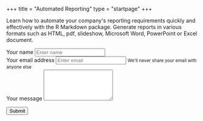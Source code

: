 +++
title = "Automated Reporting"
type = "startpage"
+++

Learn how to automate your company's reporting requirements quickly and effectively with the R Markdown package. Generate reports in various formats such as HTML, pdf, slideshow, Microsoft Word, PowerPoint or Excel document.

<!--more-->

<div class="row section featured topspace">
  <div class="col-sm-8">
  
<form name="reporting-contact" method="POST" netlify>
  <div class="form-group">
    <label>Your name</label>
    <input type="input" class="form-control" name="name" placeholder="Enter name">
  </div>

  <div class="form-group">
    <label>Your email address</label>
    <input type="input" class="form-control" name="email" aria-describedby="emailHelp" placeholder="Enter email">
    <small id="emailHelp" class="form-text text-muted">
      We'll never share your email with anyone else
    </small>
  </div>
  
  <div class="form-group">
    <label>Your message</label>
    <textarea class="form-control" rows="5" name="message"></textarea>
  </div>
  
  <input type="hidden" name="course" value="Automatics Reporting">

  <button type="submit" class="btn btn-primary">Submit</button>
  <p>&nbsp;</p>
</form>
  
  </div>
</div>